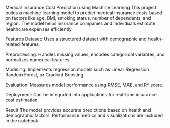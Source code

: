 Medical Insurance Cost Prediction using Machine Learning
This project builds a machine learning model to predict medical insurance costs based on factors like age, BMI, smoking status, number of dependents, and region. The model helps insurance companies and individuals estimate healthcare expenses efficiently.

Features
Dataset: Uses a structured dataset with demographic and health-related features.

Preprocessing: Handles missing values, encodes categorical variables, and normalizes numerical features.

Modeling: Implements regression models such as Linear Regression, Random Forest, or Gradient Boosting.

Evaluation: Measures model performance using RMSE, MAE, and R² score.

Deployment: Can be integrated into applications for real-time insurance cost estimation.

Result
The model provides accurate predictions based on health and demographic factors. Performance metrics and visualizations are included in the notebook
